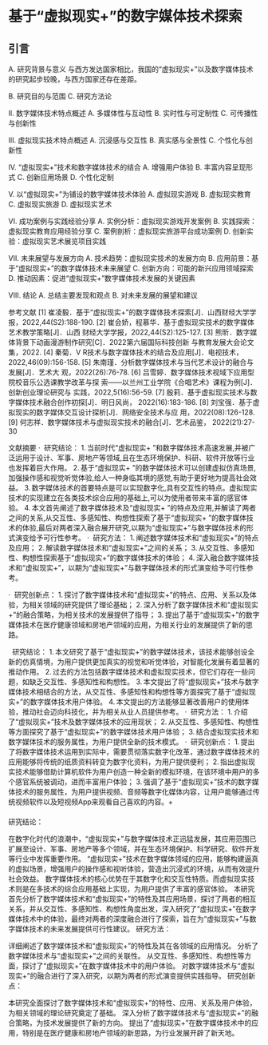 # 基于“虚拟现实+”的数字媒体技术探索
## 引言
A. 研究背景与意义
与西方发达国家相比，我国的“虚拟现实+”以及数字媒体技术的研究起步较晚，与西方国家还存在差距。

B. 研究目的与范围
C. 研究方法论

II. 数字媒体技术特点概述
A. 多媒体性与互动性
B. 实时性与可定制性
C. 可传播性与创新性

III. 虚拟现实技术特点概述
A. 沉浸感与交互性
B. 真实感与全景性
C. 个性化与创新性

IV. “虚拟现实+”技术和数字媒体技术的结合
A. 增强用户体验
B. 丰富内容呈现形式
C. 创新应用场景
D. 个性化定制

V. 以“虚拟现实+”为铺设的数字媒体技术体验
A. 虚拟现实游戏
B. 虚拟现实教育
C. 虚拟现实旅游
D. 虚拟现实艺术

VI. 成功案例与实践经验分享
A. 实例分析：虚拟现实游戏开发案例
B. 实践探索：虚拟现实教育应用经验分享
C. 案例剖析：虚拟现实旅游平台成功案例
D. 创新实验：虚拟现实艺术展览项目实践

VII. 未来展望与发展方向
A. 技术趋势：虚拟现实技术的发展方向
B. 应用前景：基于“虚拟现实+”的数字媒体技术未来展望
C. 创新方向：可能的新兴应用领域探索
D. 推动因素：促进“虚拟现实+”数字媒体技术发展的关键因素

VIII. 结论
A. 总结主要发现和观点
B. 对未来发展的展望和建议

参考文献
[1] 崔凌毅．基于“虚拟现实+”的数字媒体技术探索[J]．山西财经大学学
报，2022,44(S2):188-190.
[2] 崔会娇，程慕华．基于虚拟现实技术的数字媒体艺术教学策略[J]．山西
财经大学学报，2022,44(S2):125-127.
[3] 熊昕．数字媒体背景下动画漫游制作研究[C]．2022第六届国际科技创新
与教育发展大会论文集，2022.
[4] 秦菊．V R技术与数字媒体技术的结合及应用[J]．电视技术，
2022,46(09):156-158.
[5] 朱南瑾．分析数字媒体技术与当代艺术设计的融合与发展[J]．艺术大
观，2022(26):76-78.
[6] 吕雪婷．数字媒体技术视域下应用型院校音乐公选课教学改革与探
索——以兰州工业学院《合唱艺术》课程为例[J]．创新创业理论研究与
实践，2022,5(16):56-59.
[7] 殷莉．基于虚拟现实技术与数字媒体技术融合创作初探[J]．明日风尚，
2022(16):183-186.
[8] 刘宝强．基于虚拟现实的数字媒体交互设计探析[J]．网络安全技术与应
用，2022(08):126-128.
[9] 何志祥．数字媒体技术与虚拟现实技术的融合[J]．艺术品鉴，
2022(21):27-30


文献摘要
·  研究结论：
1. 当前时代“虚拟现实+ ”和数字媒体技术高速发展,并被广泛运用于设计、军事、房地产等领域,且在生态环境保护、科研、软件开放等行业也发挥着巨大作用。
2. 基于“虚拟现实+ ”的数字媒体技术可以创建虚拟仿真场景,加强操作感和视觉听觉体验,给人一种身临其境的感觉,有助于更好地为提高社会效益。
3. 数字媒体技术的首要特点是可以实现数字化,具有交互性的特点。虚拟现实技术的实现建立在各类技术综合应用的基础上,可以为使用者带来丰富的感官体验。
4. 本文首先阐述了数字媒体技术及“虚拟现实+ ”的特点及应用,并解读了两者之间的关系,从交互性、多感知性、构想性探索了基于“虚拟现实+ ”的数字媒体技术的体验,最后对两者深入融合展开研究,以期为“虚拟现实+”与数字媒体技术的形式演变给予可行性参考。
·  研究方法：
1. 阐述数字媒体技术和“虚拟现实+”的特点及应用；
2. 解读数字媒体技术和“虚拟现实+”之间的关系；
3. 从交互性、多感知性、构想性探索基于“虚拟现实+”的数字媒体技术的体验；
4. 深入融合数字媒体技术和“虚拟现实+”，以期为“虚拟现实+”与数字媒体技术的形式演变给予可行性参考。

·  研究创新点：
1. 探讨了数字媒体技术和“虚拟现实+”的特点、应用、关系以及体验，为相关领域的研究提供了理论基础；
2. 深入分析了数字媒体技术和“虚拟现实+”的融合策略，为相关技术的发展提供了指导；
3. 提出了基于“虚拟现实+”的数字媒体技术在医疗健康领域和房地产领域的应用，为相关行业的发展提供了新的思路。


  研究结论：
1. 本文研究了基于“虚拟现实+”的数字媒体技术，该技术能够创设全新的仿真情境，为用户提供更加真实的视觉和听觉体验，对智能化发展有着显著的推动作用。
2. 过去的方法包括数字媒体技术和虚拟现实技术，但它们存在一些问题，如缺乏交互性、多感知性和构想性。
3. 本文提出了将“虚拟现实+”技术与数字媒体技术相结合的方法，从交互性、多感知性和构想性等方面探究了基于“虚拟现实+”的数字媒体技术用户体验。
4. 本文提出的方法能够显著改善用户的使用体验，推动社会迈向科技化，并为相关从业人员提供参考。
·  研究方法：
1. 介绍了“虚拟现实+”技术及数字媒体技术的应用现状；
2. 从交互性、多感知性、构想性等方面探究了基于“虚拟现实+”的数字媒体技术用户体验；
3. 结合虚拟现实技术和数字媒体技术的服务属性，为用户提供全新的技术模式。
·  研究创新点：
1. 提出了将数字媒体技术运用到实际中，需要贯彻落实数字化改革，通过数字媒体技术的应用能够将传统的纸质资料转变为数字化资料，为用户提供便利；
2. 指出虚拟现实技术能够借助计算机软件为用户创造一种全新的模拟环境，在该环境中用户的多个感官系统被调动，进而丰富用户体验；
3. 强调了基于“虚拟现实+”技术的数字媒体技术的服务属性，为用户提供视频、音频等数字化媒体内容，让用户能够通过传统视频软件以及短视频App来观看自己喜欢的内容。+


####
研究结论：

在数字化时代的浪潮中，“虚拟现实+”与数字媒体技术正迅猛发展，其应用范围已扩展至设计、军事、房地产等多个领域，并在生态环境保护、科学研究、软件开发等行业中发挥重要作用。
“虚拟现实+”技术在数字媒体领域的应用，能够构建逼真的虚拟场景，增强用户的操作感和视听体验，营造出沉浸式的环境，从而有效提升社会效益。
数字媒体技术的核心优势在于其数字化和交互性特质。而虚拟现实技术则是在多技术的综合应用基础上实现，为用户提供了丰富的感官体验。
本研究首先分析了数字媒体技术和“虚拟现实+”的特性及其应用场景，探讨了两者的相互关系，并从交互性、多感知性、构想性角度出发，深入研究了“虚拟现实+”在数字媒体技术中的体验，最终对两者的深度融合进行了探索，旨在为“虚拟现实+”与数字媒体技术的未来发展提供可行性建议。
研究方法：

详细阐述了数字媒体技术和“虚拟现实+”的特性及其在各领域的应用情况。
分析了数字媒体技术与“虚拟现实+”之间的关联性。
从交互性、多感知性、构想性等方面，探讨了“虚拟现实+”在数字媒体技术中的用户体验。
对数字媒体技术与“虚拟现实+”的融合进行了深入研究，以期为两者的形式演变提供实践指导。
研究创新点：

本研究全面探讨了数字媒体技术和“虚拟现实+”的特性、应用、关系及用户体验，为相关领域的理论研究奠定了基础。
深入分析了数字媒体技术与“虚拟现实+”的融合策略，为技术发展提供了新的方向。
提出了“虚拟现实+”在数字媒体技术中的应用，特别是在医疗健康和房地产领域的新思路，为行业发展开辟了新天地。